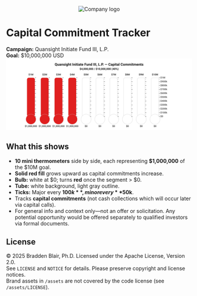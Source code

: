 <p align="center">
  <img src="assets/logo.jpg?v=INIT" alt="Company logo" height="150">
</p>

# Capital Commitment Tracker

**Campaign:** Quansight Initiate Fund III, L.P.  
**Goal:** $10,000,000 USD
<br>
![Capital Commitments Thermometers](./thermometer.svg?v=20250814185123-16973964333-1)

## What this shows
- **10 mini thermometers** side by side, each representing **$1,000,000** of the $10M goal.
- **Solid red fill** grows upward as capital commitments increase.
- **Bulb:** white at $0; turns **red** once the segment > $0.
- **Tube:** white background, light gray outline.
- **Ticks:** Major every **$100k**, minor every **$50k**.
- Tracks **capital commitments** (not cash collections which will occur later via capital calls).
- For general info and context only—not an offer or solicitation. Any potential opportunity would be offered separately to qualified investors via formal documents.

## License
© 2025 Bradden Blair, Ph.D. Licensed under the Apache License, Version 2.0.  
See `LICENSE` and `NOTICE` for details. Please preserve copyright and license notices.  
Brand assets in `/assets` are not covered by the code license (see `/assets/LICENSE`).
